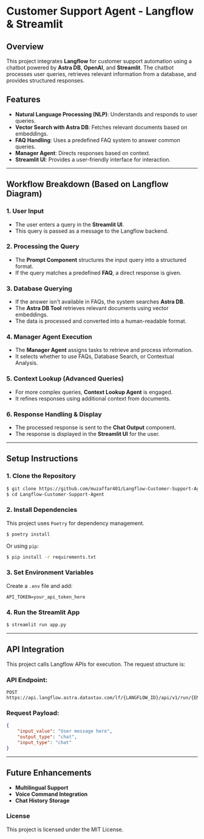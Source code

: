 # Customer Support Agent - Langflow & Streamlit

## Overview
This project integrates **Langflow** for customer support automation using a chatbot powered by **Astra DB**, **OpenAI**, and **Streamlit**. The chatbot processes user queries, retrieves relevant information from a database, and provides structured responses.

## Features
- **Natural Language Processing (NLP)**: Understands and responds to user queries.
- **Vector Search with Astra DB**: Fetches relevant documents based on embeddings.
- **FAQ Handling**: Uses a predefined FAQ system to answer common queries.
- **Manager Agent**: Directs responses based on context.
- **Streamlit UI**: Provides a user-friendly interface for interaction.

---

## Workflow Breakdown (Based on Langflow Diagram)

### 1. **User Input**
   - The user enters a query in the **Streamlit UI**.
   - This query is passed as a message to the Langflow backend.

### 2. **Processing the Query**
   - The **Prompt Component** structures the input query into a structured format.
   - If the query matches a predefined **FAQ**, a direct response is given.

### 3. **Database Querying**
   - If the answer isn't available in FAQs, the system searches **Astra DB**.
   - The **Astra DB Tool** retrieves relevant documents using vector embeddings.
   - The data is processed and converted into a human-readable format.

### 4. **Manager Agent Execution**
   - The **Manager Agent** assigns tasks to retrieve and process information.
   - It selects whether to use FAQs, Database Search, or Contextual Analysis.
   
### 5. **Context Lookup (Advanced Queries)**
   - For more complex queries, **Context Lookup Agent** is engaged.
   - It refines responses using additional context from documents.

### 6. **Response Handling & Display**
   - The processed response is sent to the **Chat Output** component.
   - The response is displayed in the **Streamlit UI** for the user.

---

## Setup Instructions

### 1. **Clone the Repository**
```bash
$ git clone https://github.com/muzaffar401/Langflow-Customer-Support-Agent.git
$ cd Langflow-Customer-Support-Agent
```

### 2. **Install Dependencies**
This project uses `Poetry` for dependency management.
```bash
$ poetry install
```
Or using `pip`:
```bash
$ pip install -r requirements.txt
```

### 3. **Set Environment Variables**
Create a `.env` file and add:
```
API_TOKEN=your_api_token_here
```

### 4. **Run the Streamlit App**
```bash
$ streamlit run app.py
```

---

## API Integration
This project calls Langflow APIs for execution. The request structure is:

### API Endpoint:
```
POST https://api.langflow.astra.datastax.com/lf/{LANGFLOW_ID}/api/v1/run/{ENDPOINT}
```

### Request Payload:
```json
{
    "input_value": "User message here",
    "output_type": "chat",
    "input_type": "chat"
}
```

---

## Future Enhancements
- **Multilingual Support**
- **Voice Command Integration**
- **Chat History Storage**

### License
This project is licensed under the MIT License.

